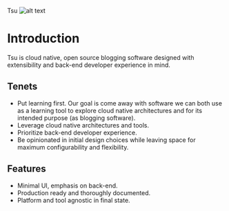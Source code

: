 Tsu ![alt text](https://s3.amazonaws.com/tsu-emshea/snowflake-clipart-1.jpg "Tsu Snowflake Logo")

# Introduction
Tsu is cloud native, open source blogging software designed with extensibility and back-end developer experience in mind.

## Tenets
- Put learning first.
  Our goal is come away with software we can both use as a learning tool to explore cloud native architectures and for its intended purpose (as blogging software).  
- Leverage cloud native architectures and tools.
- Prioritize back-end developer experience.
- Be opinionated in initial design choices while leaving space for maximum configurability and flexibility.

## Features
- Minimal UI, emphasis on back-end.
- Production ready and thoroughly documented.
- Platform and tool agnostic in final state.
